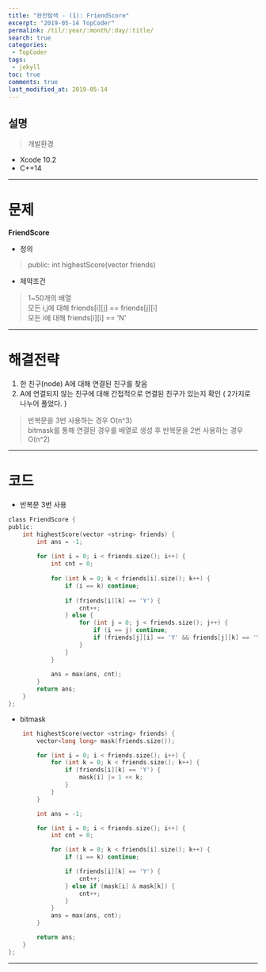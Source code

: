 ```yaml
---
title: "완전탐색 - (1): FriendScore"
excerpt: "2019-05-14 TopCoder"
permalink: /til/:year/:month/:day/:title/
search: true
categories:
 - TopCoder
tags:
 - jekyll
toc: true
comments: true
last_modified_at: 2019-05-14
---
```


## 설명
> 개발환경
- Xcode 10.2
- C++14

---

# 문제

__FriendScore__
- 정의  
 > public: int highestScore(vector <string> friends)
- 제약조건  
 > 1~50개의 배열  
 모든 i,j에 대해 friends[i][j] == friends[j][i]  
 모든 i에 대해 friends[i][i] == 'N'  

---

# 해결전략

 1) 한 친구(node) A에 대해 연결된 친구를 찾음  
 2) A에 연결되지 않는 친구에 대해 간접적으로 연결된 친구가 있는지 확인 ( 2가지로 나누어 풀었다. )
  > 반복문을 3번 사용하는 경우 O(n^3)  
  bitmask를 통해 연결된 경우를 배열로 생성 후 반복문을 2번 사용하는 경우 O(n^2)
 
 ---
 
# 코드

- 반복문 3번 사용
```c
class FriendScore {
public:
    int highestScore(vector <string> friends) {
        int ans = -1;
        
        for (int i = 0; i < friends.size(); i++) {
            int cnt = 0;
            
            for (int k = 0; k < friends[i].size(); k++) {
                if (i == k) continue;
                
                if (friends[i][k] == 'Y') {
                    cnt++;
                } else {
                    for (int j = 0; j < friends.size(); j++) {
                        if (i == j) continue;
                        if (friends[j][i] == 'Y' && friends[j][k] == 'Y') cnt++;
                    }
                }
            }
            
            ans = max(ans, cnt);
        }
        return ans;
    }
};
```

- bitmask
```c
    int highestScore(vector <string> friends) {
        vector<long long> mask(friends.size());

        for (int i = 0; i < friends.size(); i++) {
            for (int k = 0; k < friends.size(); k++) {
                if (friends[i][k] == 'Y') {
                    mask[i] |= 1 << k;
                }
            }
        }

        int ans = -1;

        for (int i = 0; i < friends.size(); i++) {
            int cnt = 0;

            for (int k = 0; k < friends[i].size(); k++) {
                if (i == k) continue;

                if (friends[i][k] == 'Y') {
                    cnt++;
                } else if (mask[i] & mask[k]) {
                    cnt++;
                }
            }
            ans = max(ans, cnt);
        }

        return ans;
    }
};
```
--- 

